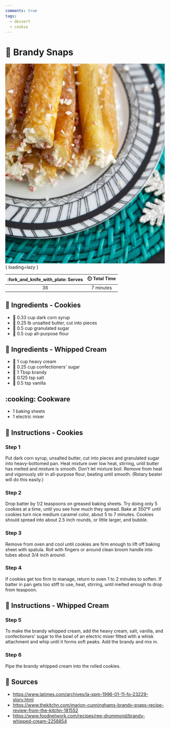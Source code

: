 ```yaml
---
comments: true
tags:
  - dessert
  - cookie
---
```

# :cake: Brandy Snaps

![Brandy Snaps](../assets/images/brandy-snaps.jpg){ loading=lazy }

| :fork_and_knife_with_plate: Serves | :timer_clock: Total Time |
|:----------------------------------:|:-----------------------: |
| 36 | 7 minutes |

## :salt: Ingredients - Cookies

- :corn: 0.33 cup dark corn syrup
- :butter: 0.25 lb unsalted butter, cut into pieces
- :candy: 0.5 cup granulated sugar
- :ear_of_rice: 0.5 cup all-purpose flour

## :salt: Ingredients - Whipped Cream

- :icecream: 1 cup heavy cream
- :candy: 0.25 cup confectioners' sugar
- :tumbler_glass: 1 Tbsp brandy
- :salt: 0.125 tsp salt
- :icecream: 0.5 tsp vanilla

## :cooking: Cookware

- 1 baking sheets
- 1 electric mixer

## :pencil: Instructions - Cookies

### Step 1

Put dark corn syrup, unsalted butter, cut into pieces and granulated sugar into heavy-bottomed pan. Heat mixture over
low heat, stirring, until butter has melted and mixture is smooth. Don’t let mixture boil. Remove from heat and
vigorously stir in all-purpose flour, beating until smooth. (Rotary beater will do this easily.)

### Step 2

Drop batter by 1/2 teaspoons on greased baking sheets. Try doing only 5 cookies at a time, until you see how much they
spread. Bake at 350°F until cookies turn nice medium caramel color, about 5 to 7 minutes. Cookies should spread into
about 2.5 inch rounds, or little larger, and bubble.

### Step 3

Remove from oven and cool until cookies are firm enough to lift off baking sheet with spatula. Roll with fingers or
around clean broom handle into tubes about 3/4 inch around.

### Step 4

If cookies get too firm to manage, return to oven 1 to 2 minutes to soften. If batter in pan gets too stiff to use,
heat, stirring, until melted enough to drop from teaspoon.

## :pencil: Instructions - Whipped Cream

### Step 5

To make the brandy whipped cream, add the heavy cream, salt, vanilla, and confectioners' sugar to the bowl of an
electric mixer fitted with a whisk attachment and whip until it forms soft peaks. Add the brandy and mix in.

### Step 6

Pipe the brandy whipped cream into the rolled cookies.

## :link: Sources

- <https://www.latimes.com/archives/la-xpm-1996-01-11-fo-23229-story.html>
- <https://www.thekitchn.com/marion-cunninghams-brandy-snaps-recipe-review-from-the-kitchn-181552>
- <https://www.foodnetwork.com/recipes/ree-drummond/brandy-whipped-cream-2258854>
